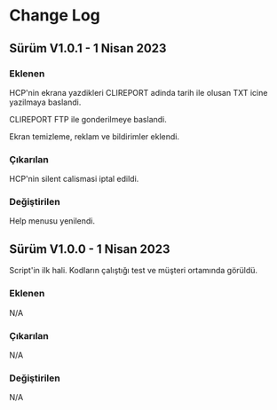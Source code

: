 <body>
  <h1>Change Log</h1>

<p><h2>Sürüm V1.0.1 - 1 Nisan 2023</h2></p>
<p><h3>Eklenen</h3></p>
<p>HCP'nin ekrana yazdikleri CLIREPORT adinda tarih ile olusan TXT icine yazilmaya baslandi.</p>
<p>CLIREPORT FTP ile gonderilmeye baslandi.</p>
<p>Ekran temizleme, reklam ve bildirimler eklendi.</p>
<p><h3>Çıkarılan</h3></p>
<p>HCP'nin silent calismasi iptal edildi.</p>
<p><h3>Değiştirilen</h3></p>
<p>Help menusu yenilendi.</p>

<p><h2>Sürüm V1.0.0 - 1 Nisan 2023</h2></p>
<p>Script'in ilk hali. Kodların çalıştığı test ve müşteri ortamında görüldü.</p>
<p><h3>Eklenen</h3></p>
<p>N/A</p>
<p><h3>Çıkarılan</h3></p>
<p>N/A</p>
<p><h3>Değiştirilen</h3></p>
<p>N/A</p>
</body>

